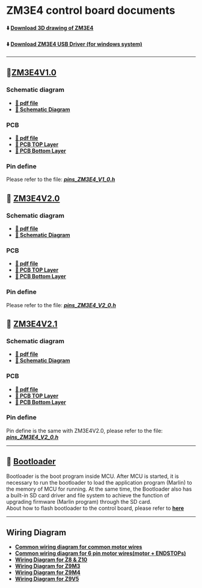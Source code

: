 # ZM3E4 control board documents 
#### :arrow_down: [Download 3D drawing of ZM3E4](./zm3e4_step.zip)
#### :arrow_down: [Download ZM3E4 USB Driver (for windows system)](./serial.zip)

-----
## :file_folder:[ZM3E4V1.0](./ZM3E4V1/)
### Schematic diagram  
- **[:blue_book: pdf file](./ZM3E4V1/SCH_ZM3E4V1.pdf)** 
- **[:art: Schematic Diagram](./ZM3E4V1/SCH_ZM3E4V1.jpg)**
### PCB
- **[:blue_book: pdf file](./ZM3E4V1/PCB_ZM3E4_V1.pdf)** 
- **[:art: PCB TOP Layer](./ZM3E4V1/PCB_TOP_ZM3E4_V1.jpg)** 
- **[:art: PCB Bottom Layer](./ZM3E4V1/PCB_BOTTOM_ZM3E4_V1.jpg)** 

### Pin define  
Please refer to the file: [***pins_ZM3E4_V1_0.h***](./ZM3E4V1/pins_ZM3E4_V1_0.h)

## :file_folder: [ZM3E4V2.0](./ZM3E4V20/)
### Schematic diagram
- **[:blue_book: pdf file](./ZM3E4V20/SCH_ZM3E4V20.pdf)** 
- **[:art: Schematic Diagram](./ZM3E4V20/SCH_ZM3E4V20.jpg)**
### PCB
- **[:blue_book: pdf file](./ZM3E4V20/PCB_ZM3E4_V20.pdf)** 
- **[:art: PCB TOP Layer](./ZM3E4V20/PCB_TOP_ZM3E4_V20.jpg)**  
- **[:art: PCB Bottom Layer](./ZM3E4V20/PCB_BOTTOM_ZM3E4_V20.jpg)**  
### Pin define
Please refer to the file: [***pins_ZM3E4_V2_0.h***](./ZM3E4V20/pins_ZM3E4_V2_0.h)

## :file_folder: [ZM3E4V2.1](./ZM3E4V21/)
### Schematic diagram
- **[:blue_book: pdf file](./ZM3E4V21/SCH_ZM3E4V21.pdf)** 
- **[:art: Schematic Diagram](./ZM3E4V21/SCH_ZM3E4V21.jpg)**
### PCB
- **[:blue_book: pdf file](./ZM3E4V21/PCB_ZM3E4_V21.pdf)** 
- **[:art: PCB TOP Layer](./ZM3E4V21/PCB_TOP_ZM3E4_V21.jpg)**  
- **[:art: PCB Bottom Layer](./ZM3E4V21/PCB_BOTTOM_ZM3E4_V21.jpg)**  
### Pin define
Pin define is the same with ZM3E4V2.0, please refer to the file: [***pins_ZM3E4_V2_0.h***](./ZM3E4V20/pins_ZM3E4_V2_0.h)

-----
## :file_folder: [Bootloader](./flashBootloader/readme.md)
Bootloader is the boot program inside MCU. After MCU is started, it is necessary to run the bootloader to load the application program (Marlin) to the memory of MCU for running. At the same time, the Bootloader also has a built-in SD card driver and file system to achieve the function of upgrading firmware (Marlin program) through the SD card.     
About how to flash bootloader to the control board, please refer to [**here**](./flashBootloader/readme.md)


-----
## Wiring Diagram 
- **[Common wiring diagram for common motor wires](./Wiring/ZM3E4_Wiring_Diagram_4PINMotorCable.jpg)**
- **[Common wiring diagram for 6 pin motor wires(motor + ENDSTOPs)](./Wiring/ZM3E4_Wiring_Diagram_6PINMotorCable.jpg)**
- **[Wiring Diagram for Z8 & Z10](./Wiring/Z8_Z10_ZM3E4_DualZ_6PinMotorWire.jpg)**
- **[Wiring Diagram for Z9M3](./Wiring/Z9M3_ZM3E4.jpg)**
- **[Wiring Diagram for Z9M4](./Wiring/Z9M4_ZM3E4.jpg)**
- **[Wiring Diagram for Z9V5](./Wiring/Z9V5_ZM3E4.jpg)**
